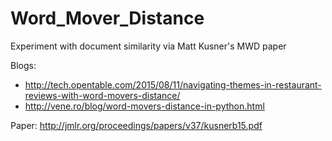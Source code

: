 # Word_Mover_Distance
Experiment with document similarity via Matt Kusner's MWD paper

Blogs:
- http://tech.opentable.com/2015/08/11/navigating-themes-in-restaurant-reviews-with-word-movers-distance/
- http://vene.ro/blog/word-movers-distance-in-python.html

Paper: 
http://jmlr.org/proceedings/papers/v37/kusnerb15.pdf
